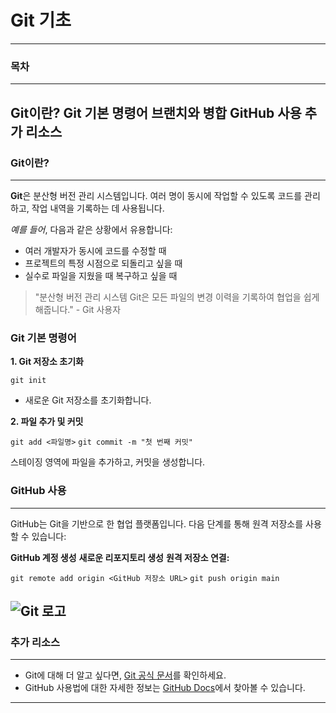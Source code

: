 # Git 기초
---
### 목차
---
Git이란?
Git 기본 명령어
브랜치와 병합
GitHub 사용
추가 리소스
---
### Git이란?
---
**Git**은 분산형 버전 관리 시스템입니다. 여러 명이 동시에 작업할 수 있도록 코드를 관리하고, 작업 내역을 기록하는 데 사용됩니다.

*예를 들어*, 다음과 같은 상황에서 유용합니다:

- 여러 개발자가 동시에 코드를 수정할 때
- 프로젝트의 특정 시점으로 되돌리고 싶을 때
- 실수로 파일을 지웠을 때 복구하고 싶을 때

>"분산형 버전 관리 시스템 Git은 모든 파일의 변경 이력을 기록하여 협업을 쉽게 해줍니다." - Git 사용자

### Git 기본 명령어

**1. Git 저장소 초기화**

`git init`

- 새로운 Git 저장소를 초기화합니다.

**2. 파일 추가 및 커밋**

`git add <파일명>`
`git commit -m "첫 번째 커밋"`

스테이징 영역에 파일을 추가하고, 커밋을 생성합니다.

### GitHub 사용
---

GitHub는 Git을 기반으로 한 협업 플랫폼입니다. 다음 단계를 통해 원격 저장소를 사용할 수 있습니다:

**GitHub 계정 생성**
**새로운 리포지토리 생성**
**원격 저장소 연결:**

`git remote add origin <GitHub 저장소 URL>`
`git push origin main`

![Git 로고](https://git-scm.com/images/logos/downloads/Git-Logo-2Color.png)
---
### 추가 리소스
---
- Git에 대해 더 알고 싶다면, [Git 공식 문서](https://git-scm.com/doc)를 확인하세요.
- GitHub 사용법에 대한 자세한 정보는 [GitHub Docs](https://docs.github.com/en)에서 찾아볼 수 있습니다.
---